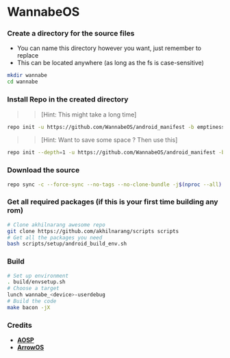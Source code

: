 # WannabeOS

### Create a directory for the source files
* You can name this directory however you want, just remember to replace 
* This can be located anywhere (as long as the fs is case-sensitive)

```bash 
mkdir wannabe 
cd wannabe
```

### Install Repo in the created directory

>> [Hint: This might take a long time]

```bash
repo init -u https://github.com/WannabeOS/android_manifest -b emptiness
```

>> [Hint: Want to save some space ? Then use this]

```bash
repo init --depth=1 -u https://github.com/WannabeOS/android_manifest -b emptiness
```

### Download the source
```bash 
repo sync -c --force-sync --no-tags --no-clone-bundle -j$(nproc --all) --optimized-fetch
```

### Get all required packages (if this is your first time building any rom)
```bash
# Clone akhilnarang awesome repo
git clone https://github.com/akhilnarang/scripts scripts
# Get all the packages you need
bash scripts/setup/android_build_env.sh
```

### Build
```bash
# Set up environment
. build/envsetup.sh
# Choose a target
lunch wannabe_<device>-userdebug
# Build the code
make bacon -jX
```

### Credits
 * [**AOSP**](https://android.googlesource.com) 
 * [**ArrowOS**](https://github.com/ArrowOS)
